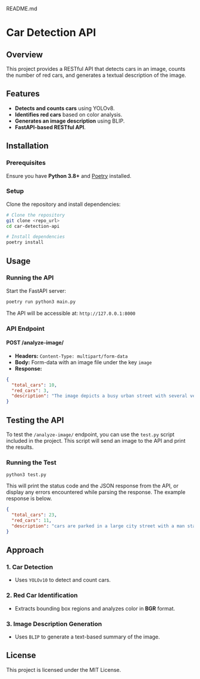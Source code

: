 README.md
# Car Detection API

## Overview
This project provides a RESTful API that detects cars in an image, counts the number of red cars, and generates a textual description of the image.

## Features
- **Detects and counts cars** using YOLOv8.
- **Identifies red cars** based on color analysis.
- **Generates an image description** using BLIP.
- **FastAPI-based RESTful API**.

## Installation
### Prerequisites
Ensure you have **Python 3.8+** and [Poetry](https://python-poetry.org/docs/) installed.

### Setup
Clone the repository and install dependencies:
```sh
# Clone the repository
git clone <repo_url>
cd car-detection-api

# Install dependencies
poetry install
```

## Usage
### Running the API
Start the FastAPI server:
```sh
poetry run python3 main.py
```
The API will be accessible at: `http://127.0.0.1:8000`

### API Endpoint
#### **POST /analyze-image/**
- **Headers:** `Content-Type: multipart/form-data`
- **Body:** Form-data with an image file under the key `image`
- **Response:**
```json
{
  "total_cars": 10,
  "red_cars": 3,
  "description": "The image depicts a busy urban street with several vehicles, including three trees, pedestrians, amidst tall buildings."
}
```

## Testing the API
To test the `/analyze-image/` endpoint, you can use the `test.py` script included in the project. This script will send an image to the API and print the results.

### Running the Test
```
python3 test.py
```
This will print the status code and the JSON response from the API, or display any errors encountered while parsing the response. The example response is below.
```json
{
  "total_cars": 23,
  "red_cars": 11,
  "description": "cars are parked in a large city street with a man standing in the middle"
}
```


## Approach
### 1. **Car Detection**
- Uses `YOLOv10` to detect and count cars.

### 2. **Red Car Identification**
- Extracts bounding box regions and analyzes color in **BGR** format.

### 3. **Image Description Generation**
- Uses `BLIP` to generate a text-based summary of the image.

## License
This project is licensed under the MIT License.

